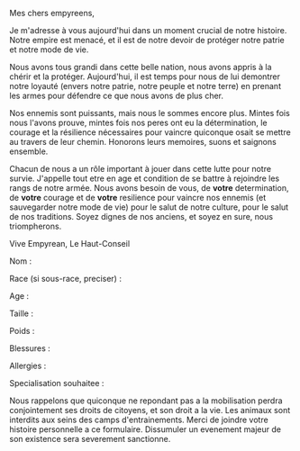 

Mes chers empyreens, 

Je m'adresse à vous aujourd'hui dans un moment crucial de notre histoire. Notre empire est menacé, et il est de notre devoir de protéger notre patrie et notre mode de vie.

Nous avons tous grandi dans cette belle nation, nous avons appris à la chérir et la protéger. 
Aujourd'hui, il est temps pour nous de lui demontrer notre loyauté (envers notre patrie, notre peuple et notre terre) en prenant les armes pour défendre ce que nous avons de plus cher.

Nos ennemis sont puissants, mais nous le sommes encore plus. Mintes fois nous l'avons prouve, mintes fois nos peres ont eu la détermination, le courage et la résilience nécessaires pour vaincre quiconque osait se mettre au travers de leur chemin. Honorons leurs memoires, suons et saignons ensemble.

Chacun de nous a un rôle important à jouer dans cette lutte pour notre survie. J'appelle tout etre en age et condition de se battre à rejoindre les rangs de notre armée. Nous avons besoin de vous, de **votre** determination, de **votre** courage et de **votre** resilience pour vaincre nos ennemis (et sauvegarder notre mode de vie) pour le salut de notre culture, pour le salut de nos traditions. Soyez dignes de nos anciens, et soyez en sure, nous triompherons.

Vive Empyrean,
Le Haut-Conseil




Nom :

Race (si sous-race, preciser) : 

Age :

Taille :

Poids :

Blessures :

Allergies :

Specialisation souhaitee :


Nous rappelons que quiconque ne repondant pas a la mobilisation perdra conjointement ses droits de citoyens, et son droit a la vie.
Les animaux sont interdits aux seins des camps d'entrainements.
Merci de joindre votre histoire personnelle a ce formulaire. Dissumuler un evenement majeur de son existence sera severement sanctionne.